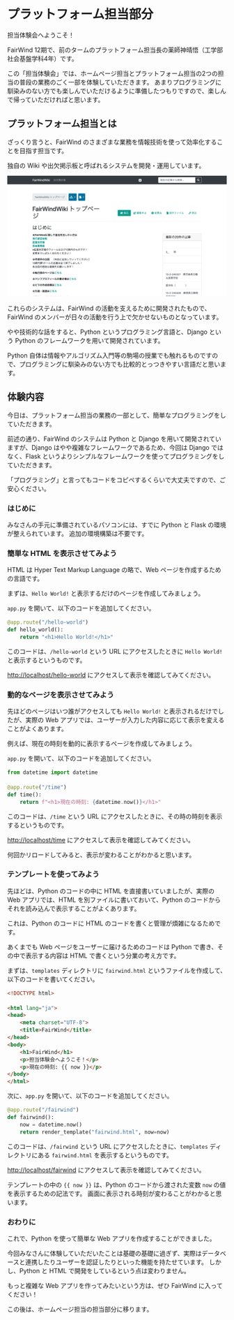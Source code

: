 # プラットフォーム担当部分

担当体験会へようこそ！

FairWind 12期で、前のタームのプラットフォーム担当長の薬師神晴悟（工学部社会基盤学科4年）です。

この「担当体験会」では、ホームページ担当とプラットフォーム担当の2つの担当の普段の業務のごく一部を体験していただきます。
あまりプログラミングに馴染みのない方でも楽しんでいただけるように準備したつもりですので、楽しんで帰っていただければと思います。

## プラットフォーム担当とは

ざっくり言うと、FairWind のさまざまな業務を情報技術を使って効率化することを目指す担当です。

独自の Wiki や出欠掲示板と呼ばれるシステムを開発・運用しています。

![Wiki](../images/platform/wiki.png)

これらのシステムは、FairWind の活動を支えるために開発されたもので、FairWind のメンバーが日々の活動を行う上で欠かせないものとなっています。

やや技術的な話をすると、Python というプログラミング言語と、Django という Python のフレームワークを用いて開発されています。

Python 自体は情報やアルゴリズム入門等の駒場の授業でも触れるものですので、プログラミングに馴染みのない方でも比較的とっつきやすい言語だと思います。

## 体験内容

今日は、プラットフォーム担当の業務の一部として、簡単なプログラミングをしていただきます。

前述の通り、FairWind のシステムは Python と Django を用いて開発されていますが、Django はやや複雑なフレームワークであるため、今回は Django ではなく、Flask というよりシンプルなフレームワークを使ってプログラミングをしていただきます。

「プログラミング」と言ってもコードをコピペするくらいで大丈夫ですので、ご安心ください。

### はじめに

みなさんの手元に準備されているパソコンには、すでに Python と Flask の環境が整えられています。
追加の環境構築は不要です。

### 簡単な HTML を表示させてみよう

HTML は Hyper Text Markup Language の略で、Web ページを作成するための言語です。

まずは、`Hello World!` と表示するだけのページを作成してみましょう。

`app.py` を開いて、以下のコードを追加してください。

```python
@app.route("/hello-world")
def hello_world():
    return "<h1>Hello World!</h1>"
```

このコードは、`/hello-world` という URL にアクセスしたときに `Hello World!` と表示するというものです。

<http://localhost/hello-world> にアクセスして表示を確認してみてください。

### 動的なページを表示させてみよう

先ほどのページはいつ誰がアクセスしても `Hello World!` と表示されるだけでしたが、実際の Web アプリでは、ユーザーが入力した内容に応じて表示を変えることがよくあります。

例えば、現在の時刻を動的に表示するページを作成してみましょう。

`app.py` を開いて、以下のコードを追加してください。

```python
from datetime import datetime

@app.route("/time")
def time():
    return f"<h1>現在の時刻: {datetime.now()}</h1>"
```

このコードは、`/time` という URL にアクセスしたときに、その時の時刻を表示するというものです。

<http://localhost/time> にアクセスして表示を確認してみてください。

何回かリロードしてみると、表示が変わることがわかると思います。

### テンプレートを使ってみよう

先ほどは、Python のコードの中に HTML を直接書いていましたが、実際の Web アプリでは、HTML を別ファイルに書いておいて、Python のコードからそれを読み込んで表示することがよくあります。

これは、Python のコードに HTML のコードを書くと管理が煩雑になるためです。

あくまでも Web ページをユーザーに届けるためのコードは Python で書き、その中で表示する内容は HTML で書くという分業の考え方です。

まずは、`templates` ディレクトリに `fairwind.html` というファイルを作成して、以下のコードを書いてください。

```html
<!DOCTYPE html>

<html lang="ja">
<head>
    <meta charset="UTF-8">
    <title>FairWind</title>
</head>
<body>
    <h1>FairWind</h1>
    <p>担当体験会へようこそ！</p>
    <p>現在の時刻: {{ now }}</p>
</body>
</html>
```

次に、`app.py` を開いて、以下のコードを追加してください。

```python
@app.route("/fairwind")
def fairwind():
    now = datetime.now()
    return render_template("fairwind.html", now=now)
```

このコードは、`/fairwind` という URL にアクセスしたときに、`templates` ディレクトリにある `fairwind.html` を表示するというものです。

<http://localhost/fairwind> にアクセスして表示を確認してみてください。

テンプレートの中の `{{ now }}` は、Python のコードから渡された変数 `now` の値を表示するための記法です。
画面に表示される時刻が変わることがわかると思います。

### おわりに

これで、Python を使って簡単な Web アプリを作成することができました。

今回みなさんに体験していただいたことは基礎の基礎に過ぎず、実際はデータベースと連携したりユーザーを認証したりといった機能を持たせています。
しかし、Python と HTML で開発をしているという点は変わりません。

もっと複雑な Web アプリを作ってみたいという方は、ぜひ FairWind に入ってください！

この後は、ホームページ担当の担当部分に移ります。

